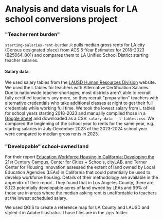 # Analysis and data visuals for LA school conversions project

### "Teacher rent burden"

`starting-salaries-rent-burden.R` pulls median gross rents for LA city (Census designated place) from ACS 5-Year Estimates for 2018-2023 (B25064_001) and compares them to LA Unified School District starting teacher salaries.

#### Salary data

We used salary tables from the [LAUSD Human Resources Division](https://www.lausd.org/page/4045) website. We used the L tables for teachers with Alternative Certification Salaries. Due to nationwide teacher shortages, most districts aren't able to recruit fully certified teachers any more, so they recruit "preparation" teachers with alternative credentials who take additional classes at night to get their full credentials while working full time. We took the lowest salary from L tables for school years starting 2018-2023 and manually compiled those in a [Google Sheet](https://docs.google.com/spreadsheets/d/11G4uKbqWofdGmR5c6yxZmzIrXMTDFqQPIu55Biwerj8/edit?usp=sharing) and downloaded as a CSV: `salary data - l-tables.csv`. We compared the beginning of the school year to rents for the same year, e.g. starting salaries in July-December 2023 of the 2023-2024 school year were compared to median gross rents in 2023.

### "Developable" school-owned land

For their report [Education Workforce Housing in California: Developing the 21st Century Campus](https://live-citiesplusschools.pantheon.berkeley.edu/wp-content/uploads/Report-Education-Workforce-Housing-in-CaliforniaCCS-cityLAB-Terner-Center2022-1.pdf), Center for Cities + Schools, cityLAB, and Terner Center for Housing Innovation assessed the extent of land owned by Local Education Agencies (LEAs) in California that could potentially be used to develop workforce housing. Details of their methodology are available in the appendix of their report. They found that in Los Angeles County, there are 8,123 potentially developable acres of land owned by LEAs and 99% of those are in areas where the median asking rent is unaffordable to teachers at the lowest scheduled salary.

We used QGIS to create a reference map for LA County and LAUSD and styled it in Adobe Illustrator. Those files are in the `/gis` folder.
